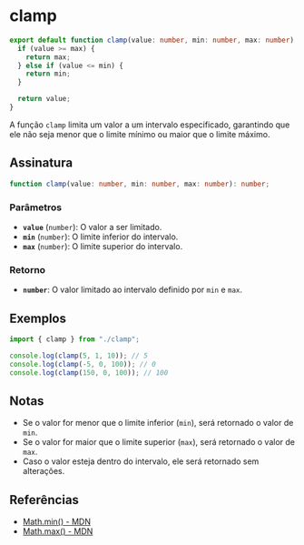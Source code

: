 # clamp

```typescript
export default function clamp(value: number, min: number, max: number): number {
  if (value >= max) {
    return max;
  } else if (value <= min) {
    return min;
  }

  return value;
}
```

A função `clamp` limita um valor a um intervalo especificado, garantindo que ele não seja menor que o limite mínimo ou maior que o limite máximo.

## Assinatura

```typescript
function clamp(value: number, min: number, max: number): number;
```

### Parâmetros

- **`value`** (`number`): O valor a ser limitado.
- **`min`** (`number`): O limite inferior do intervalo.
- **`max`** (`number`): O limite superior do intervalo.

### Retorno

- **`number`**: O valor limitado ao intervalo definido por `min` e `max`.

## Exemplos

```typescript
import { clamp } from "./clamp";

console.log(clamp(5, 1, 10)); // 5
console.log(clamp(-5, 0, 100)); // 0
console.log(clamp(150, 0, 100)); // 100
```

## Notas

- Se o valor for menor que o limite inferior (`min`), será retornado o valor de `min`.
- Se o valor for maior que o limite superior (`max`), será retornado o valor de `max`.
- Caso o valor esteja dentro do intervalo, ele será retornado sem alterações.

## Referências

- [Math.min() - MDN](https://developer.mozilla.org/en-US/docs/Web/JavaScript/Reference/Global_Objects/Math/min)
- [Math.max() - MDN](https://developer.mozilla.org/en-US/docs/Web/JavaScript/Reference/Global_Objects/Math/max)
